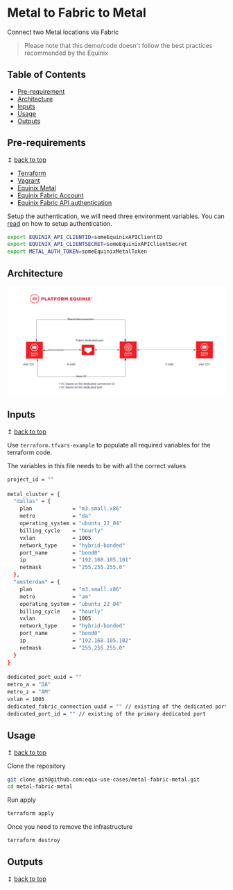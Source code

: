 # Metal to Fabric to Metal
Connect two Metal locations via Fabric

> Please note that this demo/code doesn't follow the best practices recommended by the Equinix

## Table of Contents
- [Pre-requirement](#pre-requirements)
- [Architecture](#architecture)
- [Inputs](#inputs)
- [Usage](#usage)
- [Outputs](#outputs)

## Pre-requirements

↥ [back to top](#table-of-contents)

- [Terraform](https://www.terraform.io/downloads.html)
- [Vagrant](https://www.vagrantup.com/downloads)
- [Equinix Metal](https://console.equinix.com/)
- [Equinix Fabric Account](https://fabric.equinix.com/)
- [Equinix Fabric API authentication](https://developer.equinix.com/)

Setup the authentication, we will need three environment variables. You can [read](https://registry.terraform.io/providers/equinix/equinix/latest/docs) on how to setup authentication.

```bash
export EQUINIX_API_CLIENTID=someEquinixAPIClientID
export EQUINIX_API_CLIENTSECRET=someEquinixAPIClientSecret
export METAL_AUTH_TOKEN=someEquinixMetalToken
```

## Architecture
![VRF on Shared Ports](assets/Metal-Fabric-Metal.png)

## Inputs

↥ [back to top](#table-of-contents)

Use `terraform.tfvars-example` to populate all required variables for the terraform code.

The variables in this file needs to be with all the correct values

```bash
project_id = ""

metal_cluster = {
  "dallas" = {
    plan             = "m3.small.x86"
    metro            = "da"
    operating_system = "ubuntu_22_04"
    billing_cycle    = "hourly"
    vxlan            = 1005
    network_type     = "hybrid-bonded"
    port_name        = "bond0"
    ip               = "192.168.105.101"
    netmask          = "255.255.255.0"
  },
  "amsterdam" = {
    plan             = "m3.small.x86"
    metro            = "am"
    operating_system = "ubuntu_22_04"
    billing_cycle    = "hourly"
    vxlan            = 1005
    network_type     = "hybrid-bonded"
    port_name        = "bond0"
    ip               = "192.168.105.102"
    netmask          = "255.255.255.0"    
  }
}

dedicated_port_uuid = ""
metro_a = "DA"
metro_z = "AM"
vxlan = 1005
dedicated_fabric_connection_uuid = "" // existing of the dedicated port
dedicated_port_id = "" // existing of the primary dedicated port
```

## Usage

↥ [back to top](#table-of-contents)

Clone the repository

```bash
git clone git@github.com:eqix-use-cases/metal-fabric-metal.git
cd metal-fabric-metal
```

Run apply

```bash
terraform apply
```

Once you need to remove the infrastructure

```bash
terraform destroy
```

## Outputs

↥ [back to top](#table-of-contents)